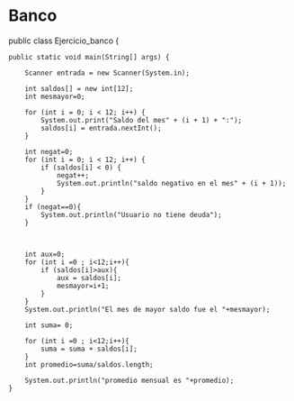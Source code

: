 # Banco
public class Ejercicio_banco {

   
    public static void main(String[] args) {
       
        Scanner entrada = new Scanner(System.in);

        int saldos[] = new int[12];
        int mesmayor=0;

        for (int i = 0; i < 12; i++) {
            System.out.print("Saldo del mes" + (i + 1) + ":");
            saldos[i] = entrada.nextInt();
        }
        
        int negat=0;
        for (int i = 0; i < 12; i++) {
            if (saldos[i] < 0) {
                negat++;
                System.out.println("saldo negativo en el mes" + (i + 1));
            }
        }
        if (negat==0){
            System.out.println("Usuario no tiene deuda");
        }
        
        
        
        int aux=0;
        for (int i =0 ; i<12;i++){
            if (saldos[i]>aux){
                aux = saldos[i];
                mesmayor=i+1;
            }   
        }
        System.out.println("El mes de mayor saldo fue el "+mesmayor);
        
        int suma= 0;
        
        for (int i =0 ; i<12;i++){
            suma = suma + saldos[i];
        }
        int promedio=suma/saldos.length;
        
        System.out.println("promedio mensual es "+promedio);
    }


